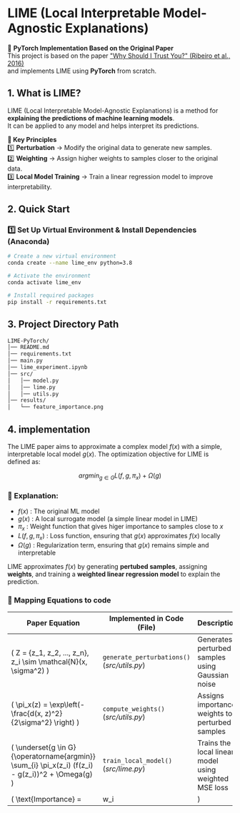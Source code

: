 # LIME (Local Interpretable Model-Agnostic Explanations)

📢 **PyTorch Implementation Based on the Original Paper**  
This project is based on the paper ["Why Should I Trust You?" (Ribeiro et al., 2016)](https://arxiv.org/abs/1602.04938)  
and implements LIME using **PyTorch** from scratch.

## 1. What is LIME?
LIME (Local Interpretable Model-Agnostic Explanations) is a method for **explaining the predictions of machine learning models**.  
It can be applied to any model and helps interpret its predictions.

**🌟 Key Principles**  
1️⃣ **Perturbation** → Modify the original data to generate new samples.  
2️⃣ **Weighting** → Assign higher weights to samples closer to the original data.  
3️⃣ **Local Model Training** → Train a linear regression model to improve interpretability.  

## 2. Quick Start
### 1️⃣ **Set Up Virtual Environment & Install Dependencies (Anaconda)**
```bash
# Create a new virtual environment
conda create --name lime_env python=3.8

# Activate the environment
conda activate lime_env

# Install required packages
pip install -r requirements.txt
```

## 3. Project Directory Path
```bash
LIME-PyTorch/
│── README.md                 
│── requirements.txt
│── main.py
│── lime_experiment.ipynb     
│── src/                      
│   │── model.py              
│   │── lime.py               
│   │── utils.py              
│── results/                  
│   └── feature_importance.png
```

## 4. implementation

The LIME paper aims to approximate a complex model $f(x)$ with a simple, interpretable local model $g(x)$.
The optimization objective for LIME is defined as:

$$
 argmin_{g \in G}   L(f, g, \pi_x) + \Omega(g)
$$

### 🌟 Explanation:
- $f(x)$ : The original ML model
- $g(x)$ : A local surrogate model (a simple linear model in LIME)
- $\pi_x$ : Weight function that gives higer importance to samples close to $x$
- $L(f, g, \pi_x)$ : Loss function, ensuring that $g(x)$ approximates $f(x)$ locally
- $\Omega(g)$ : Regularization term, ensuring that $g(x)$ remains simple and interpretable

LIME approximates $f(x)$ by generating **pertubed samples**, assigning **weights**, and training a **weighted linear regression model** to explain the prediction.

### 🌟 Mapping Equations to code

| **Paper Equation** | **Implemented in Code (File)** | **Description** |
|-------------------|--------------------------------|------------------------------------|
| \( Z = \{z_1, z_2, ..., z_n\}, z_i \sim \mathcal{N}(x, \sigma^2) \) | `generate_perturbations()`<br> (_src/utils.py_) | Generates perturbed samples using Gaussian noise |
| \( \pi_x(z) = \exp\left(- \frac{d(x, z)^2}{2\sigma^2} \right) \) | `compute_weights()`<br> (_src/utils.py_) | Assigns importance weights to perturbed samples |
| \( \underset{g \in G}{\operatorname{argmin}} \sum_{i} \pi_x(z_i) (f(z_i) - g(z_i))^2 + \Omega(g) \) | `train_local_model()`<br> (_src/lime.py_) | Trains the local linear model using weighted MSE loss |
| \( \text{Importance} = |w_i| \) | Extracted from `local_model.linear.weight`<br> (_src/lime.py_) | Computes feature importance based on absolute weight values |





















